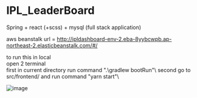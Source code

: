 # IPL_LeaderBoard
Spring + react (+scss) + mysql (full stack application)

aws beanstalk url = http://ipldashboard-env-2.eba-8yybcwpb.ap-northeast-2.elasticbeanstalk.com/#/

to run this in local\
open 2 terminal\
first in current directory run command ".\gradlew bootRun"\ 
second go to src/frontend/ and run command "yarn start"\

![image](https://user-images.githubusercontent.com/52444134/122516795-28775a80-d04a-11eb-9ec1-2151bca45c08.png)
